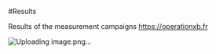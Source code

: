 #Results
 
 Results of the measurement campaigns
 https://operationxb.fr

![Uploading image.png…]()

